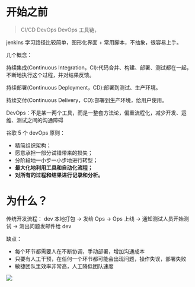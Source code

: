 # 开始之前
> CI/CD DevOps DevOps 工具链，


jenkins 学习路径比较简单，图形化界面 + 常用脚本，不抽象，很容易上手。

几个概念：

持续集成(Continuous Integration，CI):代码合并、构建、部署、测试都在一起，不断地执行这个过程，并对结果反馈。

持续部署(Continuous Deployment，CD):部署到测试、生产环境。

持续交付(Continuous Delivery，CD):部署到生产环境，给用户使用。

DevOps：不是某一两个工具，而是一整套方法论，偏重流程化，减少开发、运维、测试之间的沟通障碍

谷歌 5 个 devOps 原则：
- 精简组织架构；
- 愿意承担一部分试错带来的损失；
- 分阶段地一小步一小步地进行转型；
- **最大化地利用工具和自动化流程；**
- **对所有的过程和结果进行记录和分析。**

# 为什么？

传统开发流程：
dev 本地打包 -> 发给 Ops -> Ops 上线 -> 通知测试人员开始测试 -> 测出问题发邮件给 dev

缺点：
- 每个环节都需要人在不断协调，手动部署，增加沟通成本
- 只要有人工干预，在任何一个环节都可能会出现问题，操作失误，部署失败
- 敏捷团队里效率非常高，人工降低团队速度

![](https://cdn.jsdelivr.net/gh/easterfan/picgo/blingbling/2020/20200729111710.png)
